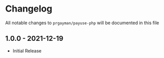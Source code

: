# Changelog

All notable changes to `prgayman/payuse-php` will be documented in this file

## 1.0.0 - 2021-12-19

- Initial Release